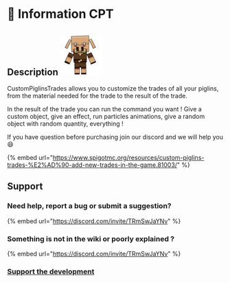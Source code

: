 # 📌 Information CPT

## Description <img src="../.gitbook/assets/piglin.jpg" alt="" data-size="line">



CustomPiglinsTrades allows you to customize the trades of all your piglins, from the material needed for the trade to the result of the trade.

In the result of the trade you can run the command you want ! Give a custom object, give an effect, run particles animations, give a random object with random quantity, everything !

If you have question before purchasing join our discord and we will help you :smile:

{% embed url="https://www.spigotmc.org/resources/custom-piglins-trades-%E2%AD%90-add-new-trades-in-the-game.81003/" %}

## Support

### Need help, report a bug or submit a suggestion?

{% embed url="https://discord.com/invite/TRmSwJaYNv" %}

### Something is not in the wiki or poorly explained ?

{% embed url="https://discord.com/invite/TRmSwJaYNv" %}

### [Support the development](https://buy.stripe.com/aEU7sX66l3O82MUdQT)
